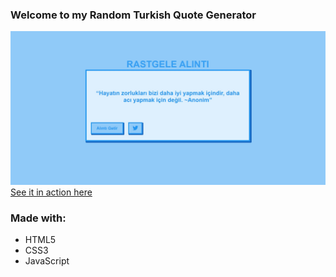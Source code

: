 ### Welcome to my Random Turkish Quote Generator
[![Image of the Project](quote.jpg "Random Turkish Quote")](https://kerimhanbadur.github.io/random-turkish-quote/)
[See it in action here](https://kerimhanbadur.github.io/random-turkish-quote/)

### Made with:
* HTML5
* CSS3
* JavaScript
